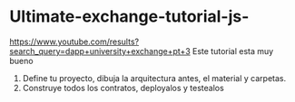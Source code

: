 # Ultimate-exchange-tutorial-js-
https://www.youtube.com/results?search_query=dapp+university+exchange+pt+3
 Este tutorial esta muy bueno
 1. Define tu proyecto, dibuja la arquitectura antes, el material y carpetas.
 2. Construye todos los contratos, deployalos y testealos
